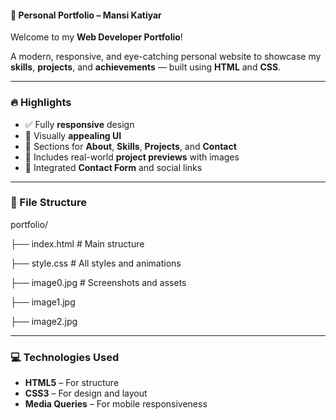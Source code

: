 #### 🌟 Personal Portfolio – Mansi Katiyar

Welcome to my **Web Developer Portfolio**!  

A modern, responsive, and eye-catching personal website to showcase my **skills**, **projects**, and **achievements** — built using **HTML** and **CSS**.

---

### 🔥 Highlights

- ✅ Fully **responsive** design
- 🎨 Visually **appealing UI**
- 🧩 Sections for **About**, **Skills**, **Projects**, and **Contact**
- 💼 Includes real-world **project previews** with images
- 💌 Integrated **Contact Form** and social links

---

### 📂 File Structure
portfolio/

├── index.html # Main structure

├── style.css # All styles and animations

├── image0.jpg # Screenshots and assets

├── image1.jpg

├── image2.jpg

---

### 💻 Technologies Used

- **HTML5** – For structure
- **CSS3** – For design and layout
- **Media Queries** – For mobile responsiveness

